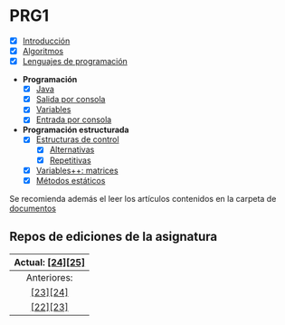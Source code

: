 # PRG1

- [x] [Introducción](temario/00000-introduccion.md)
- [x] [Algoritmos](temario/00100-algoritmos.md)
- [x] [Lenguajes de programación](temario/00200-lenguajesDeProgramacion.md)
- **Programación**
  - [x] [Java](temario/00300-java.md)
  - [x] [Salida por consola](temario/00400-salidaJava.md)
  - [x] [Variables](temario/00500-variables.md)
  - [x] [Entrada por consola](temario/00600-entradaJava.md)
- **Programación estructurada**
  - [x] [Estructuras de control](temario/00700-estructurasDeControl.md)
    - [x] [Alternativas](temario/00710-estructurasDeControlAlternativas.md)
    - [x] [Repetitivas](temario/00720-estructurasDeControlRepetitivas.md)
  - [x] [Variables++: matrices](temario/00800-matrices.md)
  - [x] [Métodos estáticos](temario/00900-metodosEstaticos.md)

Se recomienda además el leer los artículos contenidos en la carpeta de [documentos](documentos/README.md)

## Repos de ediciones de la asignatura

<div align=center>

|Actual: [[24][25]](https://github.com/mmasias/24-25-PRG1)|
|:-:
|Anteriores:
|[[23][24]](https://github.com/mmasias/23-24-PRG1)
|[[22][23]](https://github.com/mmasias/prg1-22-23)

</div>